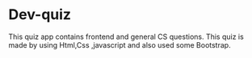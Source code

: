 # Dev-quiz
This quiz app contains frontend and general CS questions. 
This quiz is made by using Html,Css ,javascript and also used some Bootstrap.

